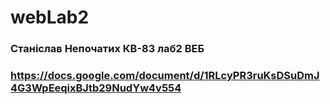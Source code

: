 # webLab2
### Станіслав Непочатих КВ-83 лаб2 ВЕБ
### https://docs.google.com/document/d/1RLcyPR3ruKsDSuDmJ4G3WpEeqixBJtb29NudYw4v554
